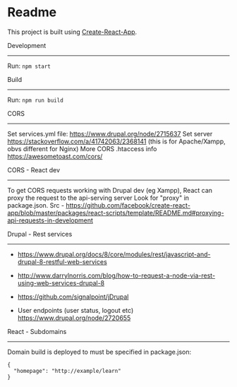 # Readme

This project is built using [Create-React-App](https://github.com/facebook/create-react-app).

Development
_____
Run: `npm start`

Build
_____
Run: `npm run build`

CORS
_____
Set services.yml file: https://www.drupal.org/node/2715637
Set server https://stackoverflow.com/a/41742063/2368141 (this is for Apache/Xampp, obvs different for Nginx)
More CORS .htaccess info https://awesometoast.com/cors/

CORS - React dev
_____
To get CORS requests working with Drupal dev (eg Xampp), React can proxy the request to the api-serving server
Look for "proxy" in package.json. 
Src - https://github.com/facebook/create-react-app/blob/master/packages/react-scripts/template/README.md#proxying-api-requests-in-development

Drupal - Rest services
_____
- https://www.drupal.org/docs/8/core/modules/rest/javascript-and-drupal-8-restful-web-services
- http://www.darrylnorris.com/blog/how-to-request-a-node-via-rest-using-web-services-drupal-8
- https://github.com/signalpoint/jDrupal

- User endpoints (user status, logout etc) https://www.drupal.org/node/2720655

React - Subdomains
_____
Domain build is deployed to must be specified in package.json: 
```
{
  "homepage": "http://example/learn"
}
```




